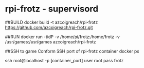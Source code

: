 # rpi-frotz - supervisord

##BUILD
  docker build -t azcoigreach/rpi-frotz https://github.com/azcoigreach/rpi-frotz.git
  
##RUN 
  docker run -tidP -v /home/pi/frotz:/home/frotz -v /usr/games:/usr/games azcoigreach/rpi-frotz
  
##SSH to game
  Conform SSH port of rpi-frotz container 
    docker ps
  
  ssh root@localhost -p [container_port]
  user root
  pass frotz
